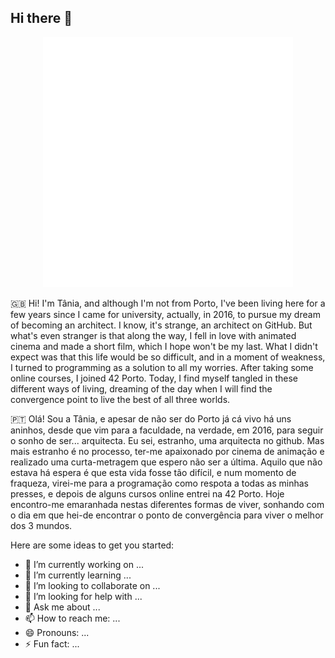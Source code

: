## Hi there 👋

<div align="center">
    <img src="example.svg" width="400" height="400" alt="css-in-readme">
</div>

🇬🇧
Hi! I'm Tânia, and although I'm not from Porto, I've been living here for a few years since I came for university, actually, in 2016, to pursue my dream of becoming an architect. I know, it's strange, an architect on GitHub. But what's even stranger is that along the way, I fell in love with animated cinema and made a short film, which I hope won't be my last.
What I didn't expect was that this life would be so difficult, and in a moment of weakness, I turned to programming as a solution to all my worries. After taking some online courses, I joined 42 Porto.
Today, I find myself tangled in these different ways of living, dreaming of the day when I will find the convergence point to live the best of all three worlds.

🇵🇹
Olá! Sou a Tânia, e apesar de não ser do Porto já cá vivo há uns aninhos, desde que vim para a faculdade, na verdade, em 2016, para seguir o sonho de ser... arquitecta. Eu sei, estranho, uma arquitecta no github. Mas mais estranho é no processo, ter-me apaixonado por cinema de animação e realizado uma curta-metragem que espero não ser a última.
Aquilo que não estava há espera é que esta vida fosse tão difícil, e num momento de fraqueza, virei-me para a programação como respota a todas as minhas presses, e depois de alguns cursos online entrei na 42 Porto.
Hoje encontro-me emaranhada nestas diferentes formas de viver, sonhando com o dia em que hei-de encontrar o ponto de convergência para viver o melhor dos 3 mundos.

Here are some ideas to get you started:

- 🔭 I’m currently working on ...
- 🌱 I’m currently learning ...
- 👯 I’m looking to collaborate on ...
- 🤔 I’m looking for help with ...
- 💬 Ask me about ...
- 📫 How to reach me: ...
- 😄 Pronouns: ...
- ⚡ Fun fact: ...
